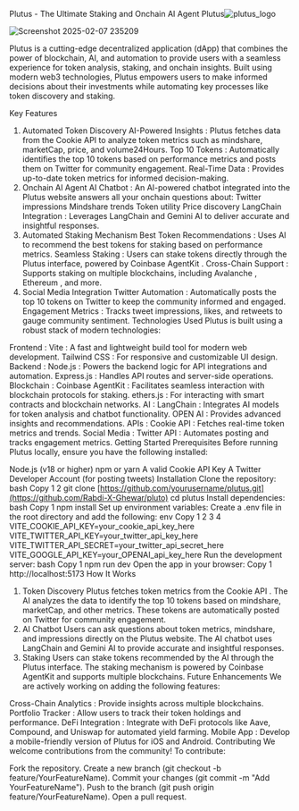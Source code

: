 Plutus - The Ultimate Staking and Onchain AI Agent               Plutus![plutus_logo](https://github.com/user-attachments/assets/258bf5e6-175b-447e-80d4-f322b2634cf9)
 
![Screenshot 2025-02-07 235209](https://github.com/user-attachments/assets/9583b07f-585a-4790-8360-0dde9760ca56)

Plutus is a cutting-edge decentralized application (dApp) that combines the power of blockchain, AI, and automation to provide users with a seamless experience for token analysis, staking, and onchain insights. Built using modern web3 technologies, Plutus empowers users to make informed decisions about their investments while automating key processes like token discovery and staking.

Key Features
1. Automated Token Discovery
AI-Powered Insights : Plutus fetches data from the Cookie API to analyze token metrics such as mindshare, marketCap, price, and volume24Hours.
Top 10 Tokens : Automatically identifies the top 10 tokens based on performance metrics and posts them on Twitter for community engagement.
Real-Time Data : Provides up-to-date token metrics for informed decision-making.
2. Onchain AI Agent
AI Chatbot : An AI-powered chatbot integrated into the Plutus website answers all your onchain questions about:
Twitter impressions
Mindshare trends
Token utility
Price discovery
LangChain Integration : Leverages LangChain and Gemini AI to deliver accurate and insightful responses.
3. Automated Staking Mechanism
Best Token Recommendations : Uses AI to recommend the best tokens for staking based on performance metrics.
Seamless Staking : Users can stake tokens directly through the Plutus interface, powered by Coinbase AgentKit .
Cross-Chain Support : Supports staking on multiple blockchains, including Avalanche , Ethereum , and more.
4. Social Media Integration
Twitter Automation : Automatically posts the top 10 tokens on Twitter to keep the community informed and engaged.
Engagement Metrics : Tracks tweet impressions, likes, and retweets to gauge community sentiment.
Technologies Used
Plutus is built using a robust stack of modern technologies:

Frontend :
Vite : A fast and lightweight build tool for modern web development.
Tailwind CSS : For responsive and customizable UI design.
Backend :
Node.js : Powers the backend logic for API integrations and automation.
Express.js : Handles API routes and server-side operations.
Blockchain :
Coinbase AgentKit : Facilitates seamless interaction with blockchain protocols for staking.
ethers.js : For interacting with smart contracts and blockchain networks.
AI :
LangChain : Integrates AI models for token analysis and chatbot functionality.
OPEN AI : Provides advanced insights and recommendations.
APIs :
Cookie API : Fetches real-time token metrics and trends.
Social Media :
Twitter API : Automates posting and tracks engagement metrics.
Getting Started
Prerequisites
Before running Plutus locally, ensure you have the following installed:

Node.js (v18 or higher)
npm or yarn
A valid Cookie API Key
A Twitter Developer Account (for posting tweets)
Installation
Clone the repository:
bash
Copy
1
2
git clone [https://github.com/yourusername/plutus.git](https://github.com/Rabdi-X-Ghewar/pluto)
cd plutus
Install dependencies:
bash
Copy
1
npm install
Set up environment variables:
Create a .env file in the root directory and add the following:
env
Copy
1
2
3
4
VITE_COOKIE_API_KEY=your_cookie_api_key_here
VITE_TWITTER_API_KEY=your_twitter_api_key_here
VITE_TWITTER_API_SECRET=your_twitter_api_secret_here
VITE_GOOGLE_API_KEY=your_OPENAI_api_key_here
Run the development server:
bash
Copy
1
npm run dev
Open the app in your browser:
Copy
1
http://localhost:5173
How It Works
1. Token Discovery
Plutus fetches token metrics from the Cookie API .
The AI analyzes the data to identify the top 10 tokens based on mindshare, marketCap, and other metrics.
These tokens are automatically posted on Twitter for community engagement.
2. AI Chatbot
Users can ask questions about token metrics, mindshare, and impressions directly on the Plutus website.
The AI chatbot uses LangChain and Gemini AI to provide accurate and insightful responses.
3. Staking
Users can stake tokens recommended by the AI through the Plutus interface.
The staking mechanism is powered by Coinbase AgentKit and supports multiple blockchains.
Future Enhancements
We are actively working on adding the following features:

Cross-Chain Analytics : Provide insights across multiple blockchains.
Portfolio Tracker : Allow users to track their token holdings and performance.
DeFi Integration : Integrate with DeFi protocols like Aave, Compound, and Uniswap for automated yield farming.
Mobile App : Develop a mobile-friendly version of Plutus for iOS and Android.
Contributing
We welcome contributions from the community! To contribute:

Fork the repository.
Create a new branch (git checkout -b feature/YourFeatureName).
Commit your changes (git commit -m "Add YourFeatureName").
Push to the branch (git push origin feature/YourFeatureName).
Open a pull request.
